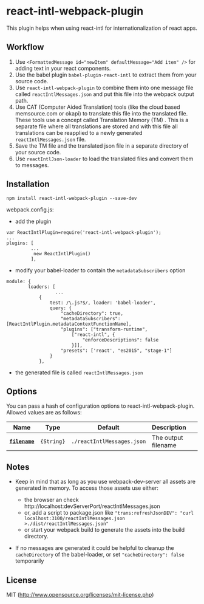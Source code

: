 # react-intl-webpack-plugin

This plugin helps when using react-intl for internationalization of react apps.

## Workflow

1. Use `<FormattedMessage id="newItem" defaultMessage="Add item" />` for adding text in your react components.
2. Use the babel plugin `babel-plugin-react-intl` to extract them from your source code.
3. Use `react-intl-webpack-plugin` to combine them into one message file called `reactIntlMessages.json` and put this file into the webpack output path.
4. Use CAT (Computer Aided Translation) tools (like the cloud based memsource.com or okapi) to translate this file into the translated file. These tools use a concept called Translation Memory (TM) . This is a separate file where all translations are stored and with this file all translations can be reapplied to a newly generated `reactIntlMessages.json` file.
5. Save the TM file and the translated json file in a separate directory of your source code.
6. Use `reactIntlJson-loader` to load the translated files and convert them to messages.

## Installation

`npm install react-intl-webpack-plugin --save-dev`

webpack.config.js:
- add the plugin
```
var ReactIntlPlugin=require('react-intl-webpack-plugin');
...
plugins: [
         ...
          new ReactIntlPlugin()
         ],
```
- modify your babel-loader to contain the `metadataSubscribers` option
```
module: {
        loaders: [
                  ...
            {
                test: /\.js?$/, loader: 'babel-loader',
                query: {
                    "cacheDirectory": true,
                    "metadataSubscribers":[ReactIntlPlugin.metadataContextFunctionName],
                    "plugins": ["transform-runtime",
                        ["react-intl", {
                            "enforceDescriptions": false
                        }]],
                    "presets": ['react', "es2015", "stage-1"]
                }
            },
```

- the generated file is called `reactIntlMessages.json`

## Options
You can pass a hash of configuration options to react-intl-webpack-plugin. Allowed values are as follows:

|Name|Type|Default|Description|
|:--:|:--:|:-----:|:----------|
|**[`filename`](#)**|`{String}`|`./reactIntlMessages.json`|The output filename|


## Notes

- Keep in mind that as long as you use webpack-dev-server all assets are generated in memory. To access those assets use either:
    - the browser an check http://localhost:devServerPort/reactIntlMessages.json
    - or, add a script to package.json like `"trans:refreshJsonDEV": "curl localhost:3100/reactIntlMessages.json >./dist/reactIntlMessages.json"`
    - or start your webpack build to generate the assets into the build directory.

- If no messages are generated it could be helpful to cleanup the `cacheDirectory` of the babel-loader, or set `"cacheDirectory": false` temporarily

## License

MIT (http://www.opensource.org/licenses/mit-license.php)
